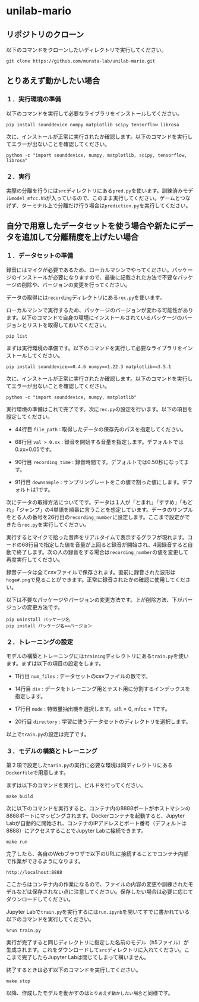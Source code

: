 # unilab-mario

## リポジトリのクローン

以下のコマンドをクローンしたいディレクトリで実行してください。

```
git clone https://github.com/murata-lab/unilab-mario.git
```

## とりあえず動かしたい場合

### １．実行環境の準備

以下のコマンドを実行して必要なライブラリをインストールしてください。

```text
pip install sounddevice numpy matplotlib scipy tensorflow librosa
```

次に、インストールが正常に実行されたか確認します。以下のコマンドを実行してエラーが出ないことを確認してください。

```text
python -c "import sounddevice, numpy, matplotlib, scipy, tensorflow, librosa"
```

### ２．実行

実際の分離を行うには``src``ディレクトリにある``pred.py``を使います。訓練済みモデル``model_mfcc.h5``が入っているので、このまま実行してください。ゲームとつなげず、ターミナル上で分離だけ行う場合は``prediction.py``を実行してください。

## 自分で用意したデータセットを使う場合や新たにデータを追加して分離精度を上げたい場合

### １．データセットの準備

録音にはマイクが必要であるため、ローカルマシンでやってください。パッケージのインストールが必要になりますので、最後に記載された方法で不要なパッケージの削除や、バージョンの変更を行ってください。

データの取得には``recording``ディレクトリにある``rec.py``を使います。

ローカルマシンで実行するため、パッケージのバージョンが変わる可能性があります。以下のコマンドで自身の環境にインストールされているパッケージのバージョンとリストを取得しておいてください。

```text
pip list
```

まずは実行環境の準備です。以下のコマンドを実行して必要なライブラリをインストールしてください。

```text
pip install sounddevice==0.4.6 numpy==1.22.3 matplotlib==3.5.1
```

次に、インストールが正常に実行されたか確認します。以下のコマンドを実行してエラーが出ないことを確認してください。

```text
python -c "import sounddevice, numpy, matplotlib"
```

実行環境の準備はこれで完了です。次に``rec.py``の設定を行います。以下の項目を設定してください。

- 44行目 ``file_path`` : 取得したデータの保存先のパスを指定してください。

- 68行目 ``val > 0.xx`` : 録音を開始する音量を指定します。デフォルトでは0.xx=0.05です。

- 90行目 ``recording_time`` : 録音時間です。デフォルトでは0.50秒になってます。

- 91行目 ``downsample`` : サンプリングレートをこの値で割った値にします。デフォルトは1です。

次にデータの取得方法についてです。データは１人が「とまれ」「すすめ」「もどれ」「ジャンプ」の4単語を順番に言うことを想定しています。データのサンプルをとる人の番号を26行目の``recording_number``に設定します。ここまで設定ができたら``rec.py``を実行してください。

実行するとマイクで拾った音声をリアルタイムで表示するグラフが現れます。コードの68行目で指定した値を音量が上回ると録音が開始され、4回録音すると自動で終了します。次の人の録音をする場合は``recording_number``の値を変更して再度実行してください。

録音データは全てcsvファイルで保存されます。直前に録音された波形は``hoge#.png``で見ることができます。正常に録音されたかの確認に使用してください。

以下は不要なパッケージやバージョンの変更方法です。上が削除方法、下がバージョンの変更方法です。

```text
pip uninstall パッケージ名
pip install パッケージ名==バージョン
```

### ２．トレーニングの設定

モデルの構築とトレーニングには``training``ディレクトリにある``train.py``を使います。まずは以下の項目の設定をします。

- 11行目 ``num_files`` : データセットのcsvファイルの数です。

- 14行目 ``div`` : データをトレーニング用とテスト用に分割するインデックスを指定します。

- 17行目 ``mode`` : 特徴量抽出機を選択します。stft = 0, mfcc = 1です。

- 20行目 ``directory`` : 学習に使うデータセットのディレクトリを選択します。

以上で``train.py``の設定は完了です。

### ３．モデルの構築とトレーニング

第２項で設定した``tarin.py``の実行に必要な環境は同ディレクトリにある``Dockerfile``で用意します。

まずは以下のコマンドを実行し、ビルドを行ってください。

```text
make build
```

次に以下のコマンドを実行すると、コンテナ内の8888ポートがホストマシンの8888ポートにマッピングされます。Dockerコンテナを起動すると、Jupyter Labが自動的に開始され、コンテナのIPアドレスとポート番号（デフォルトは8888）にアクセスすることでJupyter Labに接続できます。

```text
make run
```

完了したら、各自のWebブラウザで以下のURLに接続することでコンテナ内部で作業ができるようになります。

```text
http://localhost:8888
```

ここからはコンテナ内の作業になるので、ファイルの内容の変更や訓練されたモデルなどは保存されない点に注意してください。保存したい場合は必要に応じてダウンロードしてください。

Jupyter Labで``train.py``を実行するには``run.ipynb``を開いてすでに書かれている以下のコマンドを実行してください。

```JupyterNotebook
%run train.py
```

実行が完了すると同じディレクトリに指定した名前のモデル（h5ファイル）が生成されます。これをダウンロードして``src``ディレクトリに入れてください。ここまで完了したらJupyter Labは閉じてしまって構いません。

終了するときは必ず以下のコマンドを実行してください。

```text
make stop
```

以降、作成したモデルを動かすのは``とりあえず動かしたい場合``と同様です。
